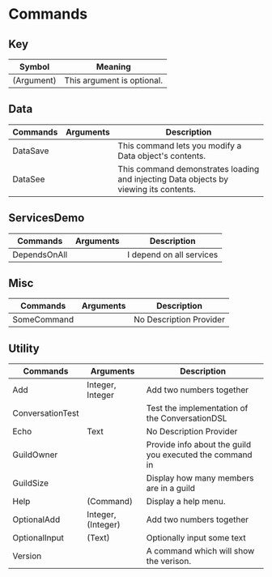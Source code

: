 # Commands

## Key
| Symbol     | Meaning                    |
| ---------- | -------------------------- |
| (Argument) | This argument is optional. |

## Data
| Commands | Arguments | Description                                                                           |
| -------- | --------- | ------------------------------------------------------------------------------------- |
| DataSave | <none>    | This command lets you modify a Data object's contents.                                |
| DataSee  | <none>    | This command demonstrates loading and injecting Data objects by viewing its contents. |

## ServicesDemo
| Commands     | Arguments | Description              |
| ------------ | --------- | ------------------------ |
| DependsOnAll | <none>    | I depend on all services |

## Misc
| Commands    | Arguments | Description             |
| ----------- | --------- | ----------------------- |
| SomeCommand | <none>    | No Description Provider |

## Utility
| Commands         | Arguments          | Description                                              |
| ---------------- | ------------------ | -------------------------------------------------------- |
| Add              | Integer, Integer   | Add two numbers together                                 |
| ConversationTest | <none>             | Test the implementation of the ConversationDSL           |
| Echo             | Text               | No Description Provider                                  |
| GuildOwner       | <none>             | Provide info about the guild you executed the command in |
| GuildSize        | <none>             | Display how many members are in a guild                  |
| Help             | (Command)          | Display a help menu.                                     |
| OptionalAdd      | Integer, (Integer) | Add two numbers together                                 |
| OptionalInput    | (Text)             | Optionally input some text                               |
| Version          | <none>             | A command which will show the verison.                   |

